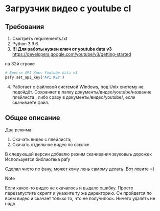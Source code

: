 # Загрузчик видео с youtube cl

## Требования
1. Смотреть requirements.txt
2. Python 3.9.6
3. **!!! Для работы нужен ключ от youtube data v3**
https://developers.google.com/youtube/v3/getting-started

на 32й строке
```python
# Ввести API Ключ Youtube data v3
pafy.set_api_key('API KEY')
```

4. Работает с файловой системой Windows, под Unix систему не подойдёт.
Сохраняет в папку документы/видео/youtube/название плейлиста , либо сразу в документы/видео/youtube/, если скачиваете файл.

## Общее описание
Два режима:
1. Скачать видео с плейлиста;
2. Скачать отдельное видео по ссылке.

В следующей версии добавлю режим скачивания звуковыъ дорожек
Используется библиотека pafy

Сделал чисто по фану, может кому лень самому делать. Вот ловите =)

> [!NOTE]
> Если какое-то видео не скачалось и выдало ошибку. Просто перезапустите скрипт и укажите ту же директорию. Он пройдется по всем видео и скачает только то, что не получилось. Ничего удалять не надо.